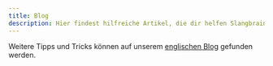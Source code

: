```yaml
---
title: Blog
description: Hier findest hilfreiche Artikel, die dir helfen Slangbrain zu benutzen und Sprache zu lernen.
---
```


Weitere Tipps und Tricks können auf unserem [englischen Blog](/blog/) gefunden werden.
